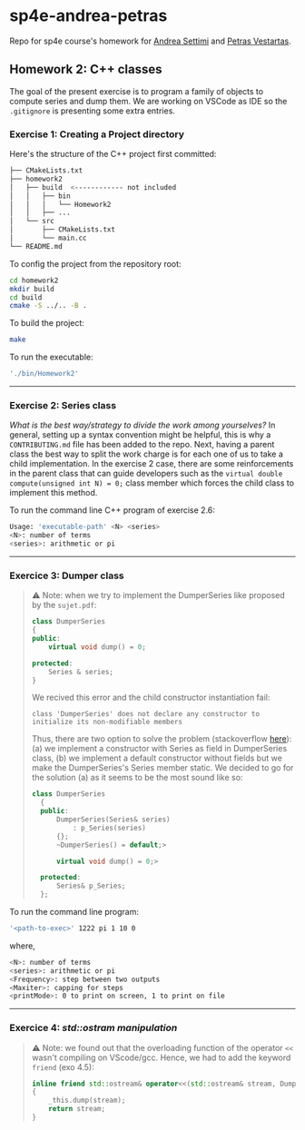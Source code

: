 
# sp4e-andrea-petras
Repo for sp4e course's homework for [Andrea Settimi](andrea.settimi@epfl.ch) and [Petras Vestartas](petras.vestartas@epfl.ch).

## Homework 2: C++ classes

The goal of the present exercise is to program a family of objects to compute series and dump them.
We are working on VSCode as IDE so the `.gitignore` is presenting some extra entries.

### Exercise 1: Creating a Project directory
Here's the structure of the C++ project first committed:
```bash
├── CMakeLists.txt
├── homework2
│   ├── build  <------------ not included
│   │   ├── bin
│   │   │   └── Homework2
│   │   ├── ...
│   └── src
│       ├── CMakeLists.txt
│       └── main.cc
└── README.md
```
To config the project from the repository root:
```bash
cd homework2
mkdir build
cd build
cmake -S ../.. -B .
```

To build the project:
```bash
make
```

To run the executable:
```bash
'./bin/Homework2'
```
---
### Exercise 2: Series class

*What is the best way/strategy to divide the work among yourselves?* In general, setting up a syntax convention might be helpful, this is why a `CONTRIBUTING.md` file has been added to the repo. Next, having a parent class the best way to split the work charge is for each one of us to take a child implementation. In the exercise 2 case, there are some reinforcements in the parent class that can guide developers such as the `virtual double compute(unsigned int N) = 0;` class member which forces the child class to implement this method.

To run the command line C++ program of exercise 2.6:
```bash
Usage: 'executable-path' <N> <series>
<N>: number of terms
<series>: arithmetic or pi
```

---
### Exercice 3: Dumper class

> ⚠️ Note: when we try to implement the DumperSeries like proposed by the `sujet.pdf`:
> ```cpp
> class DumperSeries
> {
> public:
>     virtual void dump() = 0;
> 
> protected:
>     Series & series;
> }
> ```
> We recived this error and the child constructor instantiation fail:
> ```
> class 'DumperSeries' does not declare any constructor to initialize its non-modifiable members
> ```
> Thus, there are two option to solve the problem (stackoverflow [here](https://stackoverflow.com/questions/15451840/why-cant-we-initialize-class-members-at-their-declaration)): (a) we implement a constructor with Series as field in DumperSeries class, (b) we implement a default constructor without fields but we make the DumperSeries's Series member static. We decided to go for the solution (a) as it seems to be the most sound like so:
> ```cpp
> class DumperSeries
>   {
>   public:
>       DumperSeries(Series& series)
>           : p_Series(series)
>       {};
>       ~DumperSeries() = default;>
> 
>       virtual void dump() = 0;>
> 
>   protected:
>       Series& p_Series;
>   };
> ```

To run the command line program:
```bash
'<path-to-exec>' 1222 pi 1 10 0
```
where,
```bash
<N>: number of terms
<series>: arithmetic or pi
<Frequency>: step between two outputs
<Maxiter>: capping for steps
<printMode>: 0 to print on screen, 1 to print on file
```

---
### Exercice 4: *std::ostram manipulation*

> ⚠️ Note: we found out that the overloading function of the operator `<<` wasn't compiling on VScode/gcc. Hence, we had to add the keyword `friend` (exo 4.5):
> ```cpp
> inline friend std::ostream& operator<<(std::ostream& stream, DumperSeries& _this)
> {
>     _this.dump(stream);
>     return stream;
> }
> ```